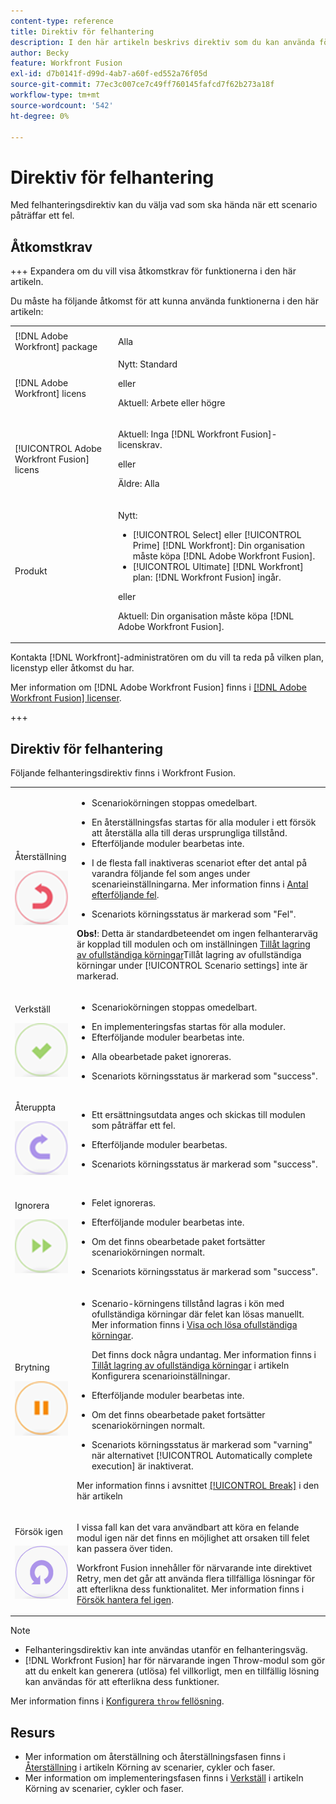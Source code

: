 ```yaml
---
content-type: reference
title: Direktiv för felhantering
description: I den här artikeln beskrivs direktiv som du kan använda för felhantering i dina  [!DNL Adobe Workfront Fusion] -scenarier.
author: Becky
feature: Workfront Fusion
exl-id: d7b0141f-d99d-4ab7-a60f-ed552a76f05d
source-git-commit: 77ec3c007ce7c49ff760145fafcd7f62b273a18f
workflow-type: tm+mt
source-wordcount: '542'
ht-degree: 0%

---
```


# Direktiv för felhantering

Med felhanteringsdirektiv kan du välja vad som ska hända när ett scenario påträffar ett fel.

## Åtkomstkrav

+++ Expandera om du vill visa åtkomstkrav för funktionerna i den här artikeln.

Du måste ha följande åtkomst för att kunna använda funktionerna i den här artikeln:

<table style="table-layout:auto">
 <col> 
 <col> 
 <tbody> 
  <tr> 
    <td role="rowheader">[!DNL Adobe Workfront] package</td> 
   <td> <p>Alla</p> </td> 
  </tr> 
  <tr data-mc-conditions=""> 
   <td role="rowheader">[!DNL Adobe Workfront] licens</td> 
   <td> Nytt: Standard<p>eller</p><p>Aktuell: Arbete eller högre</p> </td> 
  </tr> 
  <tr> 
   <td role="rowheader">[!UICONTROL Adobe Workfront Fusion] licens</td> 
   <td>
   <p>Aktuell: Inga [!DNL Workfront Fusion]-licenskrav.</p>
   <p>eller</p>
   <p>Äldre: Alla </p>
   </td> 
  </tr> 
  <tr> 
   <td role="rowheader">Produkt</td> 
   <td>
   <p>Nytt:</p> <ul><li>[!UICONTROL Select] eller [!UICONTROL Prime] [!DNL Workfront]: Din organisation måste köpa [!DNL Adobe Workfront Fusion].</li><li>[!UICONTROL Ultimate] [!DNL Workfront] plan: [!DNL Workfront Fusion] ingår.</li></ul>
   <p>eller</p>
   <p>Aktuell: Din organisation måste köpa [!DNL Adobe Workfront Fusion].</p>
   </td> 
  </tr>
 </tbody> 
</table>


Kontakta [!DNL Workfront]-administratören om du vill ta reda på vilken plan, licenstyp eller åtkomst du har.

Mer information om [!DNL Adobe Workfront Fusion] finns i [[!DNL Adobe Workfront Fusion] licenser](/help/workfront-fusion/set-up-and-manage-workfront-fusion/licensing-operations-overview/license-automation-vs-integration.md).

+++

## Direktiv för felhantering

Följande felhanteringsdirektiv finns i Workfront Fusion.

<table style="table-layout:auto">
 <col> 
 <col> 
 <tbody> 
  <tr> 
   <td role="rowheader"> <p>Återställning</p> <p> <img src="assets/rollback.png"> </p> </td> 
   <td> <ul><li><p>Scenariokörningen stoppas omedelbart.</li><li>En återställningsfas startas för alla moduler i ett försök att återställa alla till deras ursprungliga tillstånd. </li><li>Efterföljande moduler bearbetas inte.</p></li><li> <p>I de flesta fall inaktiveras scenariot efter det antal på varandra följande fel som anges under scenarieinställningarna. Mer information finns i <a href="/help/workfront-fusion/create-scenarios/config-scenarios-settings/configure-scenario-settings.md#number-of-consecutive-errors" class="MCXref xref">Antal efterföljande fel</a>.</p> </li><li><p>Scenariots körningsstatus är markerad som "Fel".</p></li></ul> <p><b>Obs!</b>: Detta är standardbeteendet om ingen felhanterarväg är kopplad till modulen och om inställningen <a href="/help/workfront-fusion/create-scenarios/config-scenarios-settings/configure-scenario-settings.md#allow-storing-incomplete-executions" class="MCXref xref">Tillåt lagring av ofullständiga körningar</a>Tillåt lagring av ofullständiga körningar under [!UICONTROL Scenario settings] inte är markerad.</p> </td> 
  </tr> 
  <tr> 
   <td role="rowheader"> <p>Verkställ</p> <p> <img src="assets/commit.png"> </p> </td> 
   <td> <ul><li><p>Scenariokörningen stoppas omedelbart.</li><li>En implementeringsfas startas för alla moduler. </li><li>Efterföljande moduler bearbetas inte.</p></li><li> <p>Alla obearbetade paket ignoreras.</p> </li><li><p>Scenariots körningsstatus är markerad som "success". </p> </li></ul></td> 
  </tr> 
  <tr> 
   <td role="rowheader"> <p>Återuppta</p> <p> <img src="assets/resume.png"> </p> </td> 
   <td> <ul><li><p>Ett ersättningsutdata anges och skickas till modulen som påträffar ett fel.</p> </li><li><p>Efterföljande moduler bearbetas.</p></li><li> <p>Scenariots körningsstatus är markerad som "success".</p></li></ul> </td> 
  </tr> 
  <tr> 
   <td role="rowheader"> <p>Ignorera</p> <p> <img src="assets/ignore.png"> </p> </td> 
   <td><ul><li> <p>Felet ignoreras.</li><li> Efterföljande moduler bearbetas inte.</p> </li><li><p>Om det finns obearbetade paket fortsätter scenariokörningen normalt.</p> </li><li><p>Scenariots körningsstatus är markerad som "success".</p> </li></ul></td> 
  </tr> 
  <tr> 
   <td role="rowheader"> <p>Brytning</p> <p> <img src="assets/break.png"> </p> </td> 
   <td><ul><li> <p>Scenario-körningens tillstånd lagras i kön med ofullständiga körningar där felet kan lösas manuellt. Mer information finns i <a href="/help/workfront-fusion/manage-scenarios/view-and-resolve-incomplete-executions.md" class="MCXref xref">Visa och lösa ofullständiga körningar</a>.</p> <p>Det finns dock några undantag. Mer information finns i <a href="/help/workfront-fusion/create-scenarios/config-scenarios-settings/configure-scenario-settings.md#allow" class="MCXref xref">Tillåt lagring av ofullständiga körningar</a> i artikeln Konfigurera scenarioinställningar</a>.</p></li><li> <p>Efterföljande moduler bearbetas inte.</p></li><li> <p>Om det finns obearbetade paket fortsätter scenariokörningen normalt.</p> </li><li><p>Scenariots körningsstatus är markerad som "varning" när alternativet [!UICONTROL Automatically complete execution] är inaktiverat.</p></li></ul> <p>Mer information finns i avsnittet <a href="#break" class="MCXref xref">[!UICONTROL Break]</a> i den här artikeln</p> </td> 
  </tr> 
  <tr> 
   <td role="rowheader"> <p>Försök igen</p> <p> <img src="assets/retry.png"> </p> </td> 
   <td> <p>I vissa fall kan det vara användbart att köra en felande modul igen när det finns en möjlighet att orsaken till felet kan passera över tiden.</p> <p>Workfront Fusion innehåller för närvarande inte direktivet Retry, men det går att använda flera tillfälliga lösningar för att efterlikna dess funktionalitet. Mer information finns i <a href="/help/workfront-fusion/create-scenarios/config-error-handling/retry.md" class="MCXref xref">Försök hantera fel igen</a>.</p> </td> 
  </tr> 
 </tbody> 
</table>

>[!NOTE]
>
>* Felhanteringsdirektiv kan inte användas utanför en felhanteringsväg.
>* [!DNL Workfront Fusion] har för närvarande ingen Throw-modul som gör att du enkelt kan generera (utlösa) fel villkorligt, men en tillfällig lösning kan användas för att efterlikna dess funktioner.
>
>  Mer information finns i [Konfigurera `throw` fellösning](/help/workfront-fusion/create-scenarios/config-error-handling/throw.md).

## Resurs

* Mer information om återställning och återställningsfasen finns i [Återställning](/help/workfront-fusion/references/scenarios/scenario-execution-cycles-phases.md#rollback) i artikeln Körning av scenarier, cykler och faser.
* Mer information om implementeringsfasen finns i [Verkställ](/help/workfront-fusion/references/scenarios/scenario-execution-cycles-phases.md#commit) i artikeln Körning av scenarier, cykler och faser.
